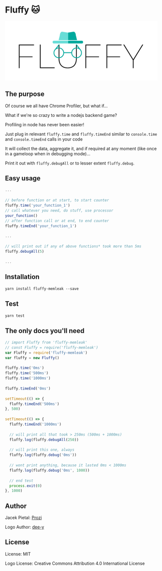 # Fluffy 🐱

![Fluffy Logo 512px](https://github.com/Prozi/fluffy/raw/master/logo/512px.png)

## The purpose

Of course we all have Chrome Profiler, but what if...

What if we're so crazy to write a nodejs backend game?

Profiling in node has never been easier!

Just plug in relevant `fluffy.time` and `fluffy.timeEnd` similar to `console.time` and `console.timeEnd` calls in your code

It will collect the data, aggregate it, and if required at any moment (like once in a gameloop when in debugging mode)...

Print it out with `fluffy.debugAll` or to lesser extent `fluffy.debug`.

## Easy usage

```javascript
...

// before function or at start, to start counter
fluffy.time('your_function_1')
// call whatever you need, do stuff, use processor
your_function()
// after function call or at end, to end counter
fluffy.timeEnd('your_function_1')

...

// will print out if any of above functions* took more than 5ms
fluffy.debugAll(5)

...
```

## Installation

`yarn install fluffy-memleak --save`

## Test

`yarn test`

## The only docs you'll need

```javascript
// import Fluffy from 'fluffy-memleak'
// const Fluffy = require('fluffy-memleak')
var Fluffy = require('fluffy-memleak')
var fluffy = new Fluffy()

fluffy.time('0ms')
fluffy.time('500ms')
fluffy.time('1000ms')

fluffy.timeEnd('0ms')

setTimeout(() => {
  fluffy.timeEnd('500ms')
}, 500)

setTimeout(() => {
  fluffy.timeEnd('1000ms')

  // will print all that took > 250ms (500ms + 1000ms)
  fluffy.log(fluffy.debugAll(250))

  // will print this one, always
  fluffy.log(fluffy.debug('0ms'))

  // wont print anything, because it lasted 0ms < 1000ms
  fluffy.log(fluffy.debug('0ms', 1000))

  // end test
  process.exit(0)
}, 1000)
```

## Author

Jacek Pietal: [Prozi](https://github.com/Prozi)

Logo Author: [dee-y](https://github.com/dee-y)

## License

License: MIT

Logo License: Creative Commons Attribution 4.0 International License
